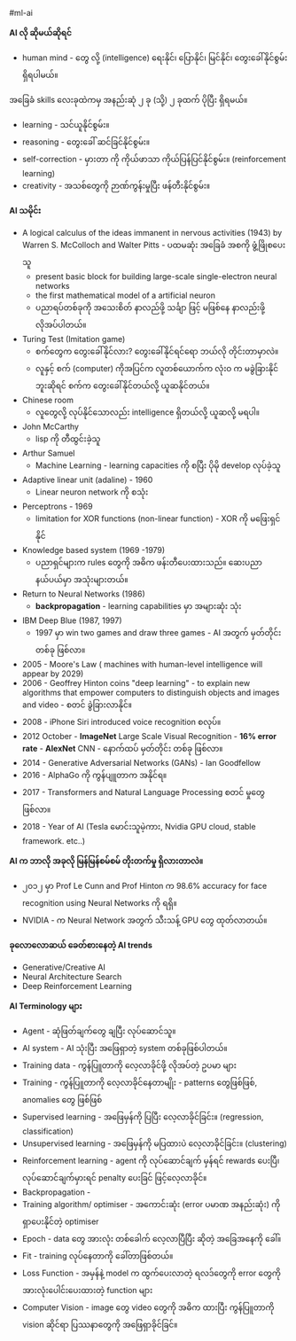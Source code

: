 #ml-ai 

**AI လို ဆိုမယ်ဆိုရင်** 

* human mind - တွေ လို့ (intelligence) ရေးနိုင်၊ ပြောနိုင်၊ မြင်နိုင်၊ တွေးခေါ်နိုင်စွမ်းရှိရပါမယ်။

အခြေခံ skills လေးခုထဲကမှ အနည်းဆုံ ၂ ခု (သို့) ၂ ခုထက် ပိုပြီး ရှိရမယ်။

- learning - သင်ယူနိုင်စွမ်း။
- reasoning - တွေးခေါ် ဆင်ခြင်နိုင်စွမ်း။
- self-correction - မှားတာ ကို ကိုယ်ဖာသာ ကိုယ်ပြန်ပြင်နိုင်စွမ်း။ (reinforcement learning)
- creativity - အသစ်တွေကို ဉာဏ်ကွန်းမှုပြီး ဖန်တီးနိုင်စွမ်း။

**AI သမိုင်း**

- A logical calculus of the ideas immanent in nervous activities (1943) by Warren S. McColloch  and Walter Pitts - ပထမဆုံး အခြေခံ အစကို ဖွံ့ဖြိုစပေးသူ
	- present basic block for building large-scale single-electron neural networks
	- the first mathematical model of a artificial neuron
	- ပညာရပ်တစ်ခုကို အသေးစိတ် နာလည်ဖို့ သင်္ချာ ဖြင့် မဖြစ်နေ နာလည်းဖို့ လိုအပ်ပါတယ်။
- Turing Test (Imitation game)
	- စက်တွေက တွေးခေါ်နိုင်လား? တွေးခေါ်နိုင်ရင်ရော ဘယ်လို တိုင်းတာမှာလဲ။
	- လူနှင့် စက် (computer) ကိုအပြင်က လူတစ်ယောက်က   လုံးဝ က  မခွဲခြားနိုင်ဘူးဆိုရင် စက်က တွေးခေါ်နိုင်တယ်လို့ ယူဆနိုင်တယ်။
- Chinese room 
	- လူတွေလို့ လုပ်နိုင်သောလည်း intelligence ရှိတယ်လို့ ယူဆလို့ မရပါ။
- John McCarthy
	- lisp ကို တီထွင်းခဲ့သူ
- Arthur Samuel
	- Machine Learning - learning capacities ကို စပြီး ပိုမို develop လုပ်ခဲ့သူ
- Adaptive linear unit (adaline) - 1960
	- Linear neuron network ကို စသုံး
- Perceptrons - 1969
	- limitation for XOR functions (non-linear function) - XOR ကို မဖြေးရှင်နိုင်
- Knowledge based system (1969 -1979)
	- ပညာရှင်များက rules တွေကို အဓိက ဖန်းတီပေးထားသည်။ ဆေးပညာနယ်ပယ်မှာ အသုံးများတယ်။ 
- Return to Neural Networks (1986)
	- **backpropagation** - learning capabilities  မှာ အများဆုံး သုံး
- IBM Deep Blue (1987, 1997)
	- 1997 မှာ win two games and draw three games - AI အတွက် မှတ်တိုင်း တစ်ခု ဖြစ်လာ။
- 2005 - Moore's Law ( machines with human-level intelligence will appear by 2029)
- 2006 - Geoffrey Hinton coins "deep learning" - to explain new algorithms that empower computers to distinguish objects and images and video - စတင် ခွဲခြားလာနိုင်။
- 2008 - iPhone Siri introduced voice recognition စလုပ်။
- 2012 October - **ImageNet** Large Scale Visual Recognition - **16% error rate** - **AlexNet** CNN - နောက်ထပ် မှတ်တိုင်း တစ်ခု ဖြစ်လာ။
- 2014 - Generative Adversarial Networks (GANs) - Ian Goodfellow
- 2016 - AlphaGo ကို ကွန်ပျူတာက အနိုင်ရ။
- 2017 - Transformers and Natural Language Processing စတင် မှုတွေဖြစ်လာ။
- 2018 - Year of AI (Tesla မောင်းသူမဲ့ကား, Nvidia GPU cloud, stable framework. etc..)

**AI က ဘာလို အခုလို မြန်မြန်စမ်စမ် တိုးတက်မှု ရှိလားတာလဲ။**

- ၂၀၁၂ မှာ Prof Le Cunn and Prof Hinton က 98.6% accuracy for face recognition using Neural Networks ကို ရရှိ။
- NVIDIA - က Neural Network အတွက် သီးသန့် GPU တွေ ထုတ်လာတယ်။

**ခုလောလောဆယ် ခေတ်စားနေတဲ့ AI trends** 

- Generative/Creative AI
- Neural Architecture Search
- Deep Reinforcement Learning

**AI Terminology များ**

- Agent - ဆုံဖြတ်ချက်တွေ ချပြီး လုပ်ဆောင်သူ။
- AI system - AI သုံးပြီး အဖြေရှာတဲ့ system တစ်ခုဖြစ်ပါတယ်။
- Training data - ကွန်ပြူတာကို လေ့လာခိုင်ဖို့ လိုအပ်တဲ့ ဥပမာ များ 
- Training - ကွန်ပြူတာကို လေ့လာခိုင်နေတာမျိုး - patterns တွေဖြစ်ဖြစ်, anomalies တွေ ဖြစ်ဖြစ်
- Supervised learning - အဖြေမှန်ကို ပြပြီး လေ့လာခိုင်ခြင်း။ (regression, classification)
- Unsupervised learning - အဖြေမှန်ကို မပြထားပဲ လေ့လာခိုင်ခြင်း။ (clustering)
- Reinforcement learning - agent ကို လုပ်ဆောင်ချက် မှန်ရင် rewards ပေးပြီ၊ လုပ်ဆောင်ချက်မှားရင် penalty ပေးခြင် ဖြင့်လေ့လာခိုင်။
-  Backpropagation - 
- Training algorithm/ optimiser - အကောင်းဆုံး (error ပမာဏ အနည်းဆုံး) ကို ရှာပေးနိုင်တဲ့ optimiser
- Epoch - data တွေ အားလုံး တစ်ခေါက် လေ့လာပြီပြီး ဆိုတဲ့ အခြေအနေကို ခေါ်။
- Fit - training လုပ်နေတာကို ခေါ်တာဖြစ်တယ်။
- Loss Function - အမှန်နဲ့ model က ထွက်ပေးလာတဲ့ ရလဒ်တွေကို error တွေကို အားလုံးပေါင်းပေးထားတဲ့ function များ
- Computer Vision - image တွေ video တွေကို အဓိက ထားပြီး ကွန်ပြူတာကို vision ဆိုင်ရာ ပြဿနာတွေကို အဖြေရှာခိုင်ခြင်။
